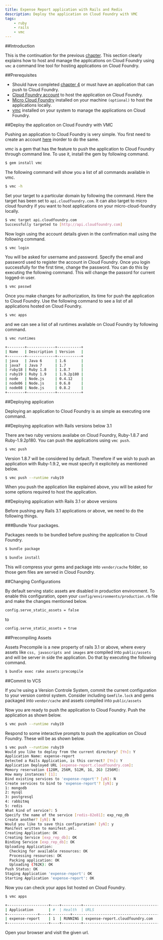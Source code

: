 ```yaml
---
title: Expense Report application with Rails and Redis
description: Deploy the application on Cloud Foundry with VMC
tags:
    - ruby
    - rails
    - vmc
---
```


##Introduction

This is the continuation for the previous [chapter](/ruby/rails-tutorial/redis/rails-redis-expense-user-flow.html). This section clearly explains how to host and manage the applications on Cloud Foundry using `vmc` a command line tool for hosting applications on Cloud Foundry.

##Prerequisites

+ Should have completed [chapter 4](/ruby/rails-tutorial/redis/rails-redis-expense-user-flow.html) or must have an application that can push to Cloud Foundry.
+ [Cloud Foundry account](https://my.cloudfoundry.com/signup) to host the application on Cloud Foundry.
+ [Micro Cloud Foundry](http://docs.cloudfoundry.com/infrastructure/micro/installing-mcf.html) installed on your machine `(optional)` to host the applications locally.
+ [vmc](http://docs.cloudfoundry.com/tools/vmc/installing-vmc.html) installed on your system to manage the applications on Cloud Foundry.

##Deploy the application on Cloud Foundry with VMC

Pushing an application to Cloud Foundry is very simple. You first need to create an account [here](https://my.cloudfoundry.com/signup) inorder to do the same.

*vmc* is a gem that has the feature to push the application to Cloud Foundry through command line. To use it, install the gem by following command.

```bash
$ gem install vmc
```

The following command will show you a list of all commands available in vmc.

```bash
$ vmc -h
```

Set your target to a particular domain by following the command. Here the target has been set to `api.cloudfoundry.com`. It can also target to micro cloud foundry if you want to host applications on your micro-cloud-foundry locally.

```bash
$ vmc target api.cloudfoundry.com
Successfully targeted to [http://api.cloudfoundry.com]
```

Now login using the account details given in the confirmation mail using the following command.

```bash
$ vmc login
```

You will be asked for username and password. Specify the email and password used to register the account in Cloud Foundry. Once you login successfully for the first time, change the password. You can do this by executing the following command. This will change the passord for current logged-in user.

```bash
$ vmc passwd
```

Once you make changes for authorization, its time for push the application to Cloud Foundry. Use the following command to see a list of all applications hosted on Cloud Foundry.

```bash
$ vmc apps
```

and we can see a list of all runtimes available on Cloud Foundry by following command.

```bash
$ vmc runtimes

+--------+-------------+-----------+
| Name   | Description | Version   |
+--------+-------------+-----------+
| java   | Java 6      | 1.6       |
| java7  | Java 7      | 1.7       |
| ruby18 | Ruby 1.8    | 1.8.7     |
| ruby19 | Ruby 1.9    | 1.9.2p180 |
| node   | Node.js     | 0.4.12    |
| node06 | Node.js     | 0.6.8     |
| node08 | Node.js     | 0.8.2     |
+--------+-------------+-----------+
```

##Deploying application

Deploying an application to Cloud Foundry is as simple as executing one command.

##Deploying application with Rails versions below 3.1

There are two ruby versions availabe on Cloud Foundry, Ruby-1.8.7 and Ruby-1.9.2p180. You can push the applications using `vmc push`.

```bash
$ vmc push
```

Version 1.8.7 will be considered by default. Therefore if we wish to push an application with Ruby-1.9.2, we must specify it explicitely as mentioned below.

```bash
$ vmc push --runtime ruby19
```

When you push the application like explained above, you will be asked for some options required to host the application.

##Deploying application with Rails 3.1 or above versions

Before pushing any Rails 3.1 applications or above, we need to do the following things.

###Bundle Your packages.

Packages needs to be bundled before pushing the application to Cloud Foundry.

```bash
$ bundle package

$ bundle install
```

This will compress your gems and package into `vendor/cache` folder, so those gem files are served in Cloud Foundry.

##Changing Configurations

By default serving static assets are disabled in production environment. To enable this configuration, open your `config/environments/production.rb` file and make the changes mentioned below.

```bash
config.serve_static_assets = false
```
to

```bash
config.serve_static_assets = true
```

##Precompiling Assets

Assets Precompile is a new property of rails 3.1 or above, where every assets like `css, javascripts and images` are compiled into `public/assets` and will be server in side the application. Do that by executing the following command.

```bash
$ bundle exec rake assets:precompile
```

##Commit to VCS

If you're using a Version Controle System, commit the current configuration to your version control system. Consider including `Gemfile.lock` and gems packaged into `vendor/cache` and assets compiled into `public/assets`

Now you are ready to push the application to Cloud Foundry. Push the application as shown below.

```bash
$ vmc push --runtime ruby19
```

Respond to some interactive prompts to push the application on Cloud Foundry. These will be as shown below.

```bash
$ vmc push --runtime ruby19
Would you like to deploy from the current directory? [Yn]: Y
Application Name: expense-report
Detected a Rails Application, is this correct? [Yn]: Y
Application Deployed URL [expense-report.cloudfoundry.com]:
Memory reservation (128M, 256M, 512M, 1G, 2G) [256M]:
How many instances? [1]:
Bind existing services to 'expense-report'? [yN]: N
Create services to bind to 'expense-report'? [yN]: y
1: mongodb
2: mysql
3: postgresql
4: rabbitmq
5: redis
What kind of service?: 5
Specify the name of the service [redis-82e81]: exp_rep_db
Create another? [yN]: N
Would you like to save this configuration? [yN]: y
Manifest written to manifest.yml.
Creating Application: OK
Creating Service [exp_rep_db]: OK
Binding Service [exp_rep_db]: OK
Uploading Application:
  Checking for available resources: OK
  Processing resources: OK
  Packing application: OK
  Uploading (762K): OK
Push Status: OK
Staging Application 'expense-report': OK
Starting Application 'expense-report': OK
```

Now you can check your apps list hosted on Cloud Foundry.

```bash
$ vmc apps

+-------------------+----+---------+-------------------------------------+------------------+
| Application       | #  | Health  | URLS                                | Services         |
+--------------+----+---------+------------------------------------------+------------------+
| expense-report    | 1  | RUNNING | expense-report.cloudfoundry.com     | exp_rep_db       |
+-------------------+----+---------+-------------------------------------+------------------+

```

Open your browser and visit the given url.

